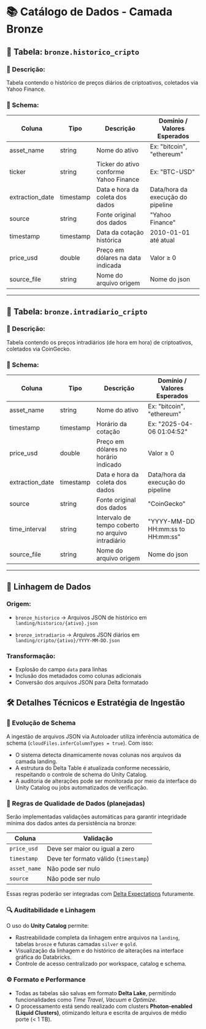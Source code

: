 # 📚 Catálogo de Dados - Camada Bronze

## 📁 Tabela: `bronze.historico_cripto`

### 📄 Descrição:
Tabela contendo o histórico de preços diários de criptoativos, coletados via Yahoo Finance.

### 🧩 Schema:
| Coluna          | Tipo        | Descrição                              | Domínio / Valores Esperados                |
|-----------------|-------------|----------------------------------------|--------------------------------------------|
| asset_name      | string      | Nome do ativo                          | Ex: "bitcoin", "ethereum"                  |
| ticker          | string      | Ticker do ativo conforme Yahoo Finance | Ex: "BTC-USD"                              |
| extraction_date | timestamp   | Data e hora da coleta dos dados        | Data/hora da execução do pipeline          |
| source          | string      | Fonte original dos dados               | "Yahoo Finance"                            |
| timestamp       | timestamp   | Data da cotação histórica              | 2010-01-01 até atual                       |
| price_usd       | double      | Preço em dólares na data indicada      | Valor ≥ 0                                  |
| source_file     | string      | Nome do arquivo origem                 | Nome do json                               |

---

## 📁 Tabela: `bronze.intradiario_cripto`

### 📄 Descrição:
Tabela contendo os preços intradiários (de hora em hora) de criptoativos, coletados via CoinGecko.

### 🧩 Schema:
| Coluna          | Tipo       | Descrição                                         | Domínio / Valores Esperados                |
|-----------------|------------|---------------------------------------------------|--------------------------------------------|
| asset_name      | string     | Nome do ativo                                     | Ex: "bitcoin", "ethereum"                  |
| timestamp       | timestamp  | Horário da cotação                                | Ex: "2025-04-06 01:04:52"                  |
| price_usd       | double     | Preço em dólares no horário indicado              | Valor ≥ 0                                  |
| extraction_date | timestamp  | Data e hora da coleta dos dados                   | Data/hora da execução do pipeline          |
| source          | string     | Fonte original dos dados                          | "CoinGecko"                                |
| time_interval   | string     | Intervalo de tempo coberto no arquivo intradiário | "YYYY-MM-DD HH:mm:ss to HH:mm:ss"          |
| source_file     | string     | Nome do arquivo origem                            | Nome do json                               |

---

## 🔗 Linhagem de Dados

### Origem:
- `bronze_historico` → Arquivos JSON de histórico em `landing/historico/{ativo}.json`

- `bronze_intradiario` → Arquivos JSON diários em `landing/cripto/{ativo}/YYYY-MM-DD.json`

### Transformação:
- Explosão do campo `data` para linhas
- Inclusão dos metadados como colunas adicionais
- Conversão dos arquivos JSON para Delta formatado

## 🛠️ Detalhes Técnicos e Estratégia de Ingestão

### 🔄 Evolução de Schema
A ingestão de arquivos JSON via Autoloader utiliza inferência automática de schema (`cloudFiles.inferColumnTypes = true`). Com isso:

- O sistema detecta dinamicamente novas colunas nos arquivos da camada landing.
- A estrutura do Delta Table é atualizada conforme necessário, respeitando o controle de schema do Unity Catalog.
- A auditoria de alterações pode ser monitorada por meio da interface do Unity Catalog ou jobs automatizados de verificação.

### 🧪 Regras de Qualidade de Dados (planejadas)
Serão implementadas validações automáticas para garantir integridade mínima dos dados antes da persistência na bronze:

| Coluna         | Validação                               |
|----------------|------------------------------------------|
| `price_usd`    | Deve ser maior ou igual a zero           |
| `timestamp`    | Deve ter formato válido (`timestamp`)    |
| `asset_name`   | Não pode ser nulo                        |
| `source`       | Não pode ser nulo                        |

Essas regras poderão ser integradas com [Delta Expectations](https://docs.databricks.com/en/delta-live-tables/expectations.html) futuramente.

### 🔍 Auditabilidade e Linhagem
O uso do **Unity Catalog** permite:

- Rastreabilidade completa da linhagem entre arquivos na `landing`, tabelas `bronze` e futuras camadas `silver` e `gold`.
- Visualização da linhagem e do histórico de alterações na interface gráfica do Databricks.
- Controle de acesso centralizado por workspace, catalog e schema.

### ⚙️ Formato e Performance
- Todas as tabelas são salvas em formato **Delta Lake**, permitindo funcionalidades como *Time Travel*, *Vacuum* e *Optimize*.
- O processamento está sendo realizado com clusters **Photon-enabled (Liquid Clusters)**, otimizando leitura e escrita de arquivos de médio porte (< 1 TB).

